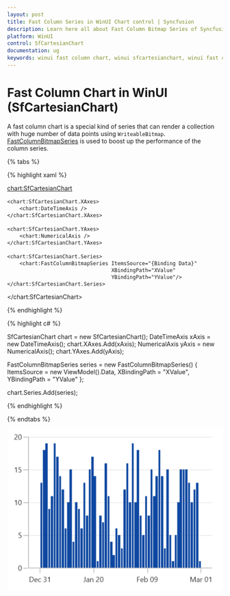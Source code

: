 ```yaml
---
layout: post
title: Fast Column Series in WinUI Chart control | Syncfusion
description: Learn here all about Fast Column Bitmap Series of Syncfusion WinUI Chart (SfCartesianChart) control and more.
platform: WinUI
control: SfCartesianChart
documentation: ug
keywords: winui fast column chart, winui sfcartesianchart, winui fast column chart customization, syncfusion winui fast column chart, winui fast column chart configuration.
---
```


# Fast Column Chart in WinUI (SfCartesianChart)

A fast column chart is a special kind of series that can render a collection with huge number of data points using `WriteableBitmap`. [FastColumnBitmapSeries](https://help.syncfusion.com/cr/winui/Syncfusion.UI.Xaml.Charts.FastColumnBitmapSeries.html) is used to boost up the performance of the column series.

{% tabs %}

{% highlight xaml %}

<chart:SfCartesianChart>

    <chart:SfCartesianChart.XAxes>
        <chart:DateTimeAxis />
    </chart:SfCartesianChart.XAxes>

    <chart:SfCartesianChart.YAxes>
        <chart:NumericalAxis />
    </chart:SfCartesianChart.YAxes>  

    <chart:SfCartesianChart.Series>
        <chart:FastColumnBitmapSeries ItemsSource="{Binding Data}" 
                                      XBindingPath="XValue" 
                                      YBindingPath="YValue"/>
    </chart:SfCartesianChart.Series>

</chart:SfCartesianChart>

{% endhighlight %}

{% highlight c# %}

SfCartesianChart chart = new SfCartesianChart();
DateTimeAxis xAxis = new DateTimeAxis();
chart.XAxes.Add(xAxis);
NumericalAxis yAxis = new NumericalAxis();
chart.YAxes.Add(yAxis);

FastColumnBitmapSeries series = new FastColumnBitmapSeries()
{
    ItemsSource = new ViewModel().Data,
    XBindingPath = "XValue",
    YBindingPath = "YValue"
};

chart.Series.Add(series);

{% endhighlight %}

{% endtabs %}

![FastColumnBitmap chart type in WinUI](FastChart_images/fastcolumnbitmap_chart.png)
